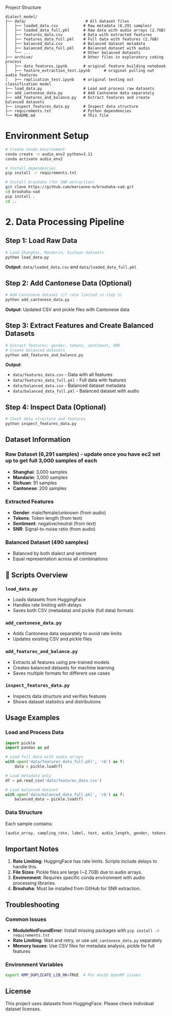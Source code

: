 Project Structure

```
dialect_model/
├── data/                          # All dataset files
│   ├── loaded_data.csv           # Raw metadata (6,291 samples)
│   ├── loaded_data_full.pkl      # Raw data with audio arrays (2.7GB)
│   ├── features_data.csv         # Data with extracted features
│   ├── features_data_full.pkl    # Full data with features (2.7GB)
│   ├── balanced_data.csv         # Balanced dataset metadata
│   ├── balanced_data_full.pkl    # Balanced dataset with audio
│   └── ...                       # Other balanced datasets
├── archive/                      # Other files in exploratory coding process
│   ├── data_features.ipynb       # original feature building notebook
│   ├── feature_extraction_test.ipynb      # original pulling out audio features
│   ├── replication_test.ipynb    # original testing out classification model
├── load_data.py                  # Load and process raw datasets
├── add_cantonese_data.py         # Add Cantonese data separately
├── add_features_and_balance.py   # Extract features and create balanced datasets
├── inspect_features_data.py      # Inspect data structure
├── requirements.txt              # Python dependencies
└── README.md                     # This file
```

# Environment Setup

```bash
# Create conda environment
conda create -n audio_env2 python=3.11
conda activate audio_env2

# Install dependencies
pip install -r requirements.txt

# Install brouhaha (for SNR extraction)
git clone https://github.com/marianne-m/brouhaha-vad.git
cd brouhaha-vad
pip install .
cd ..
```

# 2. Data Processing Pipeline

## Step 1: Load Raw Data
```bash
# Load Shanghai, Mandarin, Sichuan datasets
python load_data.py
```
**Output**: `data/loaded_data.csv` and `data/loaded_data_full.pkl`

## Step 2: Add Cantonese Data (Optional)
```bash
# Add Cantonese dataset (if rate limited in step 1)
python add_cantonese_data.py
```
**Output**: Updated CSV and pickle files with Cantonese data

## Step 3: Extract Features and Create Balanced Datasets
```bash
# Extract features: gender, tokens, sentiment, SNR
# Create balanced datasets
python add_features_and_balance.py
```
**Output**: 
- `data/features_data.csv` - Data with all features
- `data/features_data_full.pkl` - Full data with features
- `data/balanced_data.csv` - Balanced dataset metadata
- `data/balanced_data_full.pkl` - Balanced dataset with audio

## Step 4: Inspect Data (Optional)
```bash
# Check data structure and features
python inspect_features_data.py
```

## Dataset Information

### Raw Dataset (6,291 samples) - update once you have ec2 set up to get full 3,000 samples of each 

- **Shanghai**: 3,000 samples
- **Mandarin**: 3,000 samples  
- **Sichuan**: 91 samples
- **Cantonese**: 200 samples

### Extracted Features
- **Gender**: male/female/unknown (from audio)
- **Tokens**: Token length (from text)
- **Sentiment**: negative/neutral (from text)
- **SNR**: Signal-to-noise ratio (from audio)

### Balanced Dataset (490 samples)
- Balanced by both dialect and sentiment
- Equal representation across all combinations

## 🔧 Scripts Overview

### `load_data.py`
- Loads datasets from HuggingFace
- Handles rate limiting with delays
- Saves both CSV (metadata) and pickle (full data) formats

### `add_cantonese_data.py`
- Adds Cantonese data separately to avoid rate limits
- Updates existing CSV and pickle files

### `add_features_and_balance.py`
- Extracts all features using pre-trained models
- Creates balanced datasets for machine learning
- Saves multiple formats for different use cases

### `inspect_features_data.py`
- Inspects data structure and verifies features
- Shows dataset statistics and distributions

## Usage Examples

### Load and Process Data
```python
import pickle
import pandas as pd

# Load full data with audio arrays
with open('data/features_data_full.pkl', 'rb') as f:
    data = pickle.load(f)

# Load metadata only
df = pd.read_csv('data/features_data.csv')

# Load balanced dataset
with open('data/balanced_data_full.pkl', 'rb') as f:
    balanced_data = pickle.load(f)
```

### Data Structure
Each sample contains:
```python
(audio_array, sampling_rate, label, text, audio_length, gender, tokens, sentiment, snr)
```

## Important Notes

1. **Rate Limiting**: HuggingFace has rate limits. Scripts include delays to handle this.
2. **File Sizes**: Pickle files are large (~2.7GB) due to audio arrays.
3. **Environment**: Requires specific conda environment with audio processing libraries.
4. **Brouhaha**: Must be installed from GitHub for SNR extraction.

## Troubleshooting

### Common Issues
- **ModuleNotFoundError**: Install missing packages with `pip install -r requirements.txt`
- **Rate Limiting**: Wait and retry, or use `add_cantonese_data.py` separately
- **Memory Issues**: Use CSV files for metadata analysis, pickle for full features

### Environment Variables
```bash
export KMP_DUPLICATE_LIB_OK=TRUE  # For macOS OpenMP issues
```

## License

This project uses datasets from HuggingFace. Please check individual dataset licenses.


